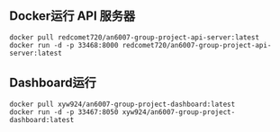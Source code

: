 ## Docker运行 API 服务器
```shell
docker pull redcomet720/an6007-group-project-api-server:latest
docker run -d -p 33468:8000 redcomet720/an6007-group-project-api-server:latest
```
## Dashboard运行
```shell
docker pull xyw924/an6007-group-project-dashboard:latest
docker run -d -p 33467:8050 xyw924/an6007-group-project-dashboard:latest
```


